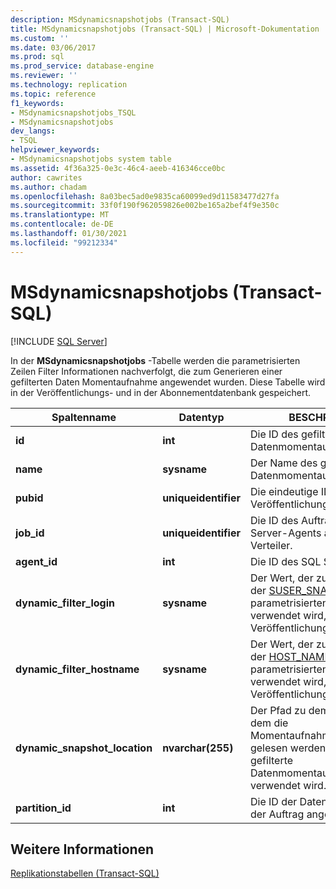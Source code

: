```yaml
---
description: MSdynamicsnapshotjobs (Transact-SQL)
title: MSdynamicsnapshotjobs (Transact-SQL) | Microsoft-Dokumentation
ms.custom: ''
ms.date: 03/06/2017
ms.prod: sql
ms.prod_service: database-engine
ms.reviewer: ''
ms.technology: replication
ms.topic: reference
f1_keywords:
- MSdynamicsnapshotjobs_TSQL
- MSdynamicsnapshotjobs
dev_langs:
- TSQL
helpviewer_keywords:
- MSdynamicsnapshotjobs system table
ms.assetid: 4f36a325-0e3c-46c4-aeeb-416346cce0bc
author: cawrites
ms.author: chadam
ms.openlocfilehash: 8a03bec5ad0e9835ca60099ed9d11583477d27fa
ms.sourcegitcommit: 33f0f190f962059826e002be165a2bef4f9e350c
ms.translationtype: MT
ms.contentlocale: de-DE
ms.lasthandoff: 01/30/2021
ms.locfileid: "99212334"
---
```

# <a name="msdynamicsnapshotjobs-transact-sql"></a>MSdynamicsnapshotjobs (Transact-SQL)
[!INCLUDE [SQL Server](../../includes/applies-to-version/sqlserver.md)]

  In der **MSdynamicsnapshotjobs** -Tabelle werden die parametrisierten Zeilen Filter Informationen nachverfolgt, die zum Generieren einer gefilterten Daten Momentaufnahme angewendet wurden. Diese Tabelle wird in der Veröffentlichungs- und in der Abonnementdatenbank gespeichert.  
  
|Spaltenname|Datentyp|BESCHREIBUNG|  
|-----------------|---------------|-----------------|  
|**id**|**int**|Die ID des gefilterten Datenmomentaufnahmeauftrags.|  
|**name**|**sysname**|Der Name des gefilterten Datenmomentaufnahmeauftrags.|  
|**pubid**|**uniqueidentifier**|Die eindeutige ID für diese Veröffentlichung.|  
|**job_id**|**uniqueidentifier**|Die ID des Auftrags des SQL Server-Agents auf dem Verteiler.|  
|**agent_id**|**int**|Die ID des SQL Server-Agents.|  
|**dynamic_filter_login**|**sysname**|Der Wert, der zum Auswerten der [SUSER_SNAME](../../t-sql/functions/suser-sname-transact-sql.md) Funktion in parametrisierten Zeilen filtern verwendet wird, die für die Veröffentlichung definiert sind.|  
|**dynamic_filter_hostname**|**sysname**|Der Wert, der zum Auswerten der [HOST_NAME](../../t-sql/functions/host-name-transact-sql.md) Funktion in parametrisierten Zeilen filtern verwendet wird, die für die Veröffentlichung definiert sind.|  
|**dynamic_snapshot_location**|**nvarchar(255)**|Der Pfad zu dem Ordner, aus dem die Momentaufnahmedateien gelesen werden, wenn eine gefilterte Datenmomentaufnahme verwendet wird.|  
|**partition_id**|**int**|Die ID der Datenpartition, der der Auftrag angehört.|  
  
## <a name="see-also"></a>Weitere Informationen  
 [Replikationstabellen &#40;Transact-SQL&#41;](../../relational-databases/system-tables/replication-tables-transact-sql.md)  
  
  
